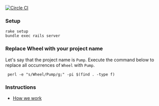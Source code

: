 [![Circle CI](https://circleci.com/gh/bigbinary/wheel.png?style=badge)](https://circleci.com/gh/bigbinary/wheel)

### Setup

```
rake setup
bundle exec rails server
```

### Replace Wheel with your project name

Let's say that the project name is `Pump`. Execute the command below to
replace all occurrences of `Wheel` with `Pump`.

```
 perl -e "s/Wheel/Pump/g;" -pi $(find . -type f)
```

### Instructions

 - [How we work](http://how-we-work.bigbinary.com/)
